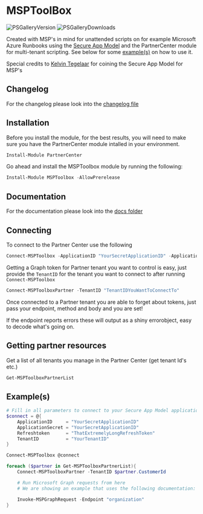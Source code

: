 # MSPToolBox

![PSGalleryVersion](https://img.shields.io/powershellgallery/v/MSPToolBox?style=flat-square) ![PSGalleryDownloads](https://img.shields.io/powershellgallery/dt/MSPToolBox?style=flat-square)

Created with MSP's in mind for unattended scripts on for example Microsoft Azure Runbooks using the [Secure App Model](https://www.cyberdrain.com/connect-to-exchange-online-automated-when-mfa-is-enabled-using-the-secureapp-model/) and the PartnerCenter module for multi-tenant scripting. See below for some [example(s)](#examples) on how to use it.

Special credits to [Kelvin Tegelaar](https://github.com/KelvinTegelaar) for coining the Secure App Model for MSP's

## Changelog

For the changelog please look into the [changelog file](./CHANGELOG.MD)


## Installation

Before you install the module, for the best results, you will need to make sure you have the PartnerCenter module intalled in your environment.

```powershell
Install-Module PartnerCenter
```

Go ahead and install the MSPToolbox module by running the following:

```powershell
Install-Module MSPToolbox -AllowPrerelease
```

## Documentation

For the documentation please look into the [docs folder](Docs/)

## Connecting

To connect to the Partner Center use the following

```powershell
Connect-MSPToolbox -ApplicationID "YourSecretApplicationID" -ApplicationSecret "YourSecretApplicationID" -RefreshToken "ThatExtremelyLongRefreshToken" -TenantID "YourTenantID"  
```

Getting a Graph token for Partner tenant you want to control is easy, just provide the ```TenantID``` for the tenant you want to connect to after running ```Connect-MSPToolbox```

```powershell
Connect-MSPToolboxPartner -TenantID "TenantIDYouWantToConnectTo"
```

Once connected to a Partner tenant you are able to forget about tokens, just pass your endpoint, method and body and you are set!

If the endpoint reports errors these will output as a shiny errorobject, easy to decode what's going on.

## Getting partner resources

Get a list of all tenants you manage in the Partner Center (get tenant Id's etc.)

```powershell
Get-MSPToolboxPartnerList
```

## Example(s)

```powershell
# Fill in all parameters to connect to your Secure App Model application
$connect = @{
    ApplicationID     = "YourSecretApplicationID"
    ApplicationSecret = "YourSecretApplicationID"
    Refreshtoken      = "ThatExtremelyLongRefreshToken"
    TenantID          = "YourTenantID"
}

Connect-MSPToolbox @connect

foreach ($partner in Get-MSPToolboxPartnerList){
    Connect-MSPToolboxPartner -TenantID $partner.CustomerId

    # Run Microsoft Graph requests from here
    # We are showing an example that uses the following documentation: https://learn.microsoft.com/en-us/graph/api/organization-get?view=graph-rest-1.0

    Invoke-MSPGraphRequest -Endpoint "organization"
}
```